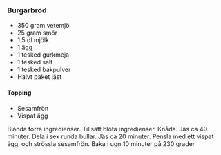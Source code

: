### Burgarbröd
- 350 gram vetemjöl
- 25 gram smör
- 1.5 dl mjölk
- 1 ägg
- 1 tesked gurkmeja
- 1 tesked salt
- 1 tesked bakpulver
- Halvt paket jäst

#### Topping
- Sesamfrön
- Vispat ägg

Blanda torra ingredienser. Tillsätt blöta ingredienser. Knåda. Jäs ca 40
minuter. Dela i sex runda bullar. Jäs ca 20 minuter. Pensla med ett vispat ägg,
och strössla sesamfrön. Baka i ugn 10 minuter på 230 grader
